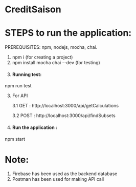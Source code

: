 # CreditSaison

# STEPS to run the application:

PREREQUISiTES: npm, nodejs, mocha, chai.
1. npm i (for creating a project)
2. npm install mocha chai --dev (for testing)
2. #### Running test:

  npm run test
  
3. For API

	3.1 GET : http://localhost:3000/api/getCalculations
  
	3.2 POST : http://localhost:3000/api/findSubsets
4. #### Run the application : 

  npm start

# Note: 
1. Firebase has been used as the backend database
2. Postman has been used for making API call
